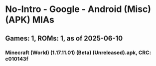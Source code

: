 # No-Intro - Google - Android (Misc) (APK) MIAs
## Games: 1, ROMs: 1, as of 2025-06-10

### Minecraft (World) (1.17.11.01) (Beta) (Unreleased).apk, CRC: c010143f
